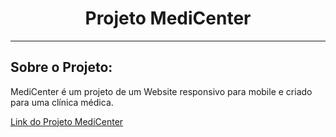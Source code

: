 <h1 align="center">Projeto MediCenter</h1>
<hr>
<h2>Sobre o Projeto:</h2>
<p>MediCenter é um projeto de um Website responsivo para mobile e criado para uma clínica médica.</p>
<a href="https://paulo6581.github.io/medicenter/">Link do Projeto MediCenter</a>